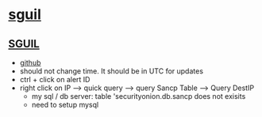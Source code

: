 # [sguil](http://sguil.sourceforge.net/)

## [SGUIL](https://bammv.github.io/sguil/index.html)
* [github](https://github.com/bammv/sguil)
* should not change time. It should be in UTC for updates
* ctrl + click on alert ID
* right click on IP --> quick query --> query Sancp Table --> Query DestIP 
	* my sql / db server: table 'securityonion.db.sancp does not exisits
	* need to setup mysql

